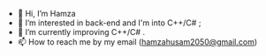 - 👋 Hi, I’m Hamza
- 👀 I’m interested in back-end and I'm into C++/C# ;
- 🌱 I’m currently improving C++/C# .
- 📫 How to reach me by my email (hamzahusam2050@gmail.com)

<!---
Hamzaattar99/Hamzaattar99 is a ✨ special ✨ repository because its `README.md` (this file) appears on your GitHub profile.
You can click the Preview link to take a look at your changes.
--->
